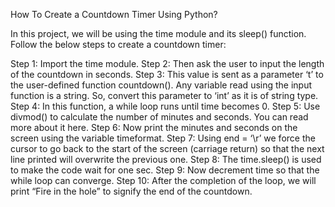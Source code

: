 How To Create a Countdown Timer Using Python?

In this project, we will be using the time module and its sleep() function. Follow the below steps to create a countdown timer:

Step 1: Import the time module. Step 2: Then ask the user to input the length of the countdown in seconds. Step 3: This value is sent as a parameter ‘t’ to the user-defined function countdown(). Any variable read using the input function is a string. So, convert this parameter to ‘int’ as it is of string type. Step 4: In this function, a while loop runs until time becomes 0. Step 5: Use divmod() to calculate the number of minutes and seconds. You can read more about it here. Step 6: Now print the minutes and seconds on the screen using the variable timeformat. Step 7: Using end = ‘\r’ we force the cursor to go back to the start of the screen (carriage return) so that the next line printed will overwrite the previous one. Step 8: The time.sleep() is used to make the code wait for one sec. Step 9: Now decrement time so that the while loop can converge. Step 10: After the completion of the loop, we will print “Fire in the hole” to signify the end of the countdown.
